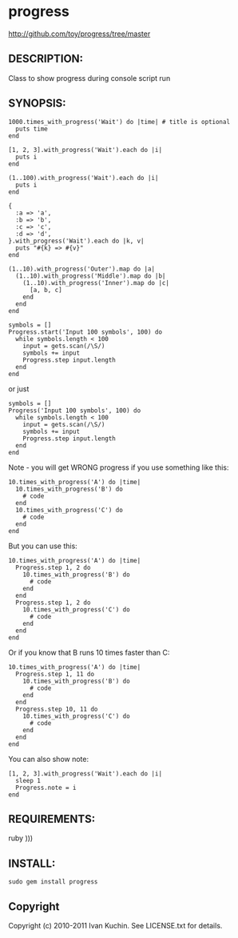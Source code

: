 # progress

http://github.com/toy/progress/tree/master

## DESCRIPTION:

Class to show progress during console script run

## SYNOPSIS:

    1000.times_with_progress('Wait') do |time| # title is optional
      puts time
    end

    [1, 2, 3].with_progress('Wait').each do |i|
      puts i
    end

    (1..100).with_progress('Wait').each do |i|
      puts i
    end

    {
      :a => 'a',
      :b => 'b',
      :c => 'c',
      :d => 'd',
    }.with_progress('Wait').each do |k, v|
      puts "#{k} => #{v}"
    end

    (1..10).with_progress('Outer').map do |a|
      (1..10).with_progress('Middle').map do |b|
        (1..10).with_progress('Inner').map do |c|
          [a, b, c]
        end
      end
    end

    symbols = []
    Progress.start('Input 100 symbols', 100) do
      while symbols.length < 100
        input = gets.scan(/\S/)
        symbols += input
        Progress.step input.length
      end
    end

or just

    symbols = []
    Progress('Input 100 symbols', 100) do
      while symbols.length < 100
        input = gets.scan(/\S/)
        symbols += input
        Progress.step input.length
      end
    end

Note - you will get WRONG progress if you use something like this:

    10.times_with_progress('A') do |time|
      10.times_with_progress('B') do
        # code
      end
      10.times_with_progress('C') do
        # code
      end
    end

But you can use this:

    10.times_with_progress('A') do |time|
      Progress.step 1, 2 do
        10.times_with_progress('B') do
          # code
        end
      end
      Progress.step 1, 2 do
        10.times_with_progress('C') do
          # code
        end
      end
    end

Or if you know that B runs 10 times faster than C:

    10.times_with_progress('A') do |time|
      Progress.step 1, 11 do
        10.times_with_progress('B') do
          # code
        end
      end
      Progress.step 10, 11 do
        10.times_with_progress('C') do
          # code
        end
      end
    end

You can also show note:

    [1, 2, 3].with_progress('Wait').each do |i|
      sleep 1
      Progress.note = i
    end


## REQUIREMENTS:

ruby )))

## INSTALL:

    sudo gem install progress

## Copyright

Copyright (c) 2010-2011 Ivan Kuchin. See LICENSE.txt for details.
